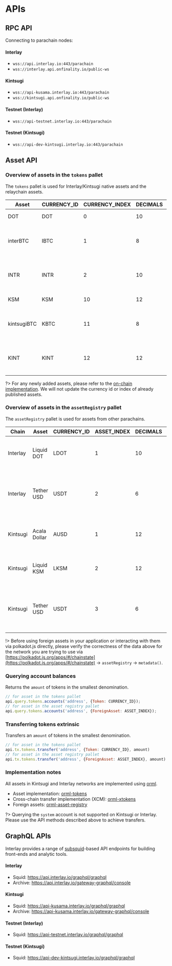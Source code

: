 # APIs

## RPC API

Connecting to parachain nodes:

<!-- tabs:start -->
#### **Interlay**

- `wss://api.interlay.io:443/parachain`
- `wss://interlay.api.onfinality.io/public-ws`

#### **Kintsugi**

- `wss://api-kusama.interlay.io:443/parachain`
- `wss://kintsugi.api.onfinality.io/public-ws`

#### **Testnet (Interlay)**

- `wss://api-testnet.interlay.io:443/parachain`

#### **Testnet (Kintsugi)**

- `wss://api-dev-kintsugi.interlay.io:443/parachain`

<!-- tabs:end -->

## Asset API

### Overview of assets in the `tokens` pallet

The `tokens` pallet is used for Interlay/Kintsugi native assets and the relaychain assets.

| Asset       | CURRENCY_ID | CURRENCY_INDEX | DECIMALS | Multilocation                                       |
|-------------|-------------|----------------|----------|-----------------------------------------------------|
| DOT         | DOT         | 0              | 10       | (Parent, Here)                                      |
| interBTC    | IBTC        | 1              | 8        | (Parent, (X2, Parachain: 2032, GeneralKey: 0x0001)) |
| INTR        | INTR        | 2              | 10       | (Parent, (X2, Parachain: 2032, GeneralKey: 0x0002)) |
| KSM         | KSM         | 10             | 12       | (Parent, Here)                                      |
| kintsugiBTC | KBTC        | 11             | 8        | (Parent, (X2, Parachain: 2092, GeneralKey: 0x000b)) |
| KINT        | KINT        | 12             | 12       | (Parent, (X2, Parachain: 2092, GeneralKey: 0x000c)) |

?> For any newly added assets, please refer to the [on-chain implementation](https://github.com/interlay/interbtc/blob/master/primitives/src/lib.rs#L472). We will not update the currency id or index of already published assets.

### Overview of assets in the `assetRegistry` pallet

The `assetRegistry` pallet is used for assets from other parachains.

| Chain    | Asset        | CURRENCY_ID | ASSET_INDEX | DECIMALS | Multilocation                                       |
|----------|--------------|-------------|-------------|----------|-----------------------------------------------------|
| Interlay | Liquid DOT   | LDOT        | 1           | 10       | (Parent, (X2, Parachain: 2000, GeneralKey: 0x0003)) |
| Interlay | Tether USD   | USDT        | 2           | 6        | (Parent, (X3, Parachain: 1000, PalletInstance: 50, GeneralIndex: 1984)) |
| Kintsugi | Acala Dollar | AUSD        | 1           | 12       | (Parent, (X2, Parachain: 2000, GeneralKey: 0x0081)) |
| Kintsugi | Liquid KSM   | LKSM        | 2           | 12       | (Parent, (X2, Parachain: 2000, GeneralKey: 0x0083)) |
| Kintsugi | Tether USD   | USDT        | 3           | 6        | (Parent, (X3, Parachain: 1000, PalletInstance: 50, GeneralIndex: 1984)) |

!> Before using foreign assets in your application or interacting with them via polkadot.js directly, please verify the correctness of the data above for the network you are trying to use via [https://polkadot.js.org/apps/#/chainstate](https://polkadot.js.org/apps/#/chainstate) -> `assetRegistry` -> `metadata()`.

### Querying account balances

Returns the `amount` of tokens in the smallest denomination.

```js
// for asset in the tokens pallet
api.query.tokens.accounts('address', {Token: CURRENCY_ID});
// for asset in the asset registry pallet
api.query.tokens.accounts('address', {ForeignAsset: ASSET_INDEX});
```

### Transferring tokens extrinsic

Transfers an `amount` of tokens in the smallest denomination.

```js
// for asset in the tokens pallet
api.tx.tokens.transfer('address', {Token: CURRENCY_ID}, amount)
// for asset in the asset registry pallet
api.tx.tokens.transfer('address', {ForeignAsset: ASSET_INDEX}, amount)
```

### Implementation notes

All assets in Kintsugi and Interlay networks are implemented using [orml](https://github.com/open-web3-stack/open-runtime-module-library).

* Asset implementation: [orml-tokens](https://github.com/open-web3-stack/open-runtime-module-library/tree/master/tokens)
* Cross-chain transfer implementation (XCM): [orml-xtokens](https://github.com/open-web3-stack/open-runtime-module-library/tree/master/xtokens)
* Foreign assets: [orml-asset-registry](https://github.com/open-web3-stack/open-runtime-module-library/tree/master/asset-registry)

?> Querying the `system` account is not supported on Kintsugi or Interlay. Please use the API methods described above to achieve transfers.

## GraphQL APIs

Interlay provides a range of [subsquid](https://github.com/subsquid/squid)-based API endpoints for building front-ends and analytic tools.

<!-- tabs:start -->
#### **Interlay**

- Squid: https://api.interlay.io/graphql/graphql
- Archive: https://api.interlay.io/gateway-graphql/console

#### **Kintsugi**

- Squid: https://api-kusama.interlay.io/graphql/graphql
- Archive: https://api-kusama.interlay.io/gateway-graphql/console

#### **Testnet (Interlay)**

- Squid: https://api-testnet.interlay.io/graphql/graphql

#### **Testnet (Kintsugi)**

- Squid: https://api-dev-kintsugi.interlay.io/graphql/graphql

<!-- tabs:end -->
